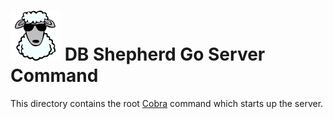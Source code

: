 # ![DB Shepherd](/images/dbshepherd.png) DB Shepherd Go Server Command

This directory contains the root [Cobra](https://github.com/spf13/cobra)
command which starts up the server.
